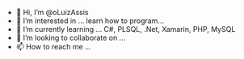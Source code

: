 - 👋 Hi, I’m @oLuizAssis
- 👀 I’m interested in ... learn how to program...
- 🌱 I’m currently learning ... C#, PLSQL, .Net, Xamarin, PHP, MySQL
- 💞️ I’m looking to collaborate on ...
- 📫 How to reach me ...

<!---
oLuizAssis/oLuizAssis is a ✨ special ✨ repository because its `README.md` (this file) appears on your GitHub profile.
You can click the Preview link to take a look at your changes.
--->
